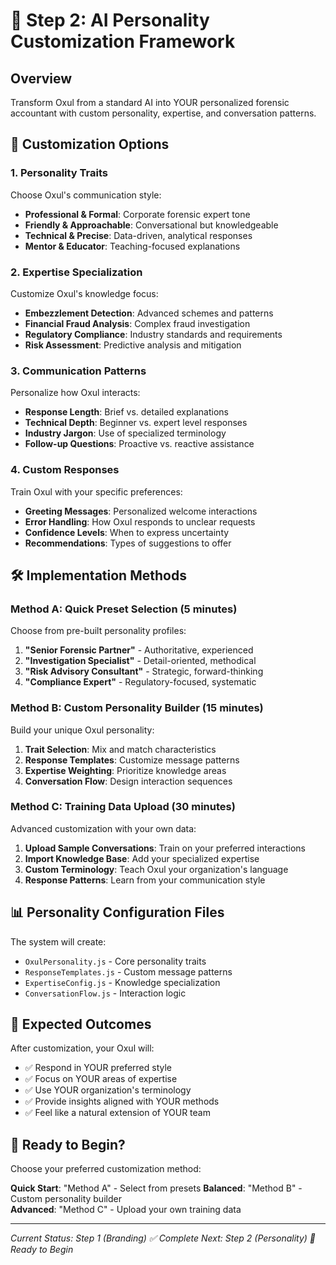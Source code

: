 # 🤖 Step 2: AI Personality Customization Framework

## Overview
Transform Oxul from a standard AI into YOUR personalized forensic accountant with custom personality, expertise, and conversation patterns.

## 🎯 Customization Options

### 1. Personality Traits
Choose Oxul's communication style:
- **Professional & Formal**: Corporate forensic expert tone
- **Friendly & Approachable**: Conversational but knowledgeable  
- **Technical & Precise**: Data-driven, analytical responses
- **Mentor & Educator**: Teaching-focused explanations

### 2. Expertise Specialization
Customize Oxul's knowledge focus:
- **Embezzlement Detection**: Advanced schemes and patterns
- **Financial Fraud Analysis**: Complex fraud investigation
- **Regulatory Compliance**: Industry standards and requirements
- **Risk Assessment**: Predictive analysis and mitigation

### 3. Communication Patterns
Personalize how Oxul interacts:
- **Response Length**: Brief vs. detailed explanations
- **Technical Depth**: Beginner vs. expert level responses
- **Industry Jargon**: Use of specialized terminology
- **Follow-up Questions**: Proactive vs. reactive assistance

### 4. Custom Responses
Train Oxul with your specific preferences:
- **Greeting Messages**: Personalized welcome interactions
- **Error Handling**: How Oxul responds to unclear requests
- **Confidence Levels**: When to express uncertainty
- **Recommendations**: Types of suggestions to offer

## 🛠️ Implementation Methods

### Method A: Quick Preset Selection (5 minutes)
Choose from pre-built personality profiles:
1. **"Senior Forensic Partner"** - Authoritative, experienced
2. **"Investigation Specialist"** - Detail-oriented, methodical  
3. **"Risk Advisory Consultant"** - Strategic, forward-thinking
4. **"Compliance Expert"** - Regulatory-focused, systematic

### Method B: Custom Personality Builder (15 minutes)
Build your unique Oxul personality:
1. **Trait Selection**: Mix and match characteristics
2. **Response Templates**: Customize message patterns
3. **Expertise Weighting**: Prioritize knowledge areas
4. **Conversation Flow**: Design interaction sequences

### Method C: Training Data Upload (30 minutes)
Advanced customization with your own data:
1. **Upload Sample Conversations**: Train on your preferred interactions
2. **Import Knowledge Base**: Add your specialized expertise
3. **Custom Terminology**: Teach Oxul your organization's language
4. **Response Patterns**: Learn from your communication style

## 📊 Personality Configuration Files

The system will create:
- `OxulPersonality.js` - Core personality traits
- `ResponseTemplates.js` - Custom message patterns  
- `ExpertiseConfig.js` - Knowledge specialization
- `ConversationFlow.js` - Interaction logic

## 🎯 Expected Outcomes

After customization, your Oxul will:
- ✅ Respond in YOUR preferred style
- ✅ Focus on YOUR areas of expertise
- ✅ Use YOUR organization's terminology
- ✅ Provide insights aligned with YOUR methods
- ✅ Feel like a natural extension of YOUR team

## 🚀 Ready to Begin?

Choose your preferred customization method:

**Quick Start**: "Method A" - Select from presets
**Balanced**: "Method B" - Custom personality builder  
**Advanced**: "Method C" - Upload your own training data

---

*Current Status: Step 1 (Branding) ✅ Complete*
*Next: Step 2 (Personality) 🔄 Ready to Begin*